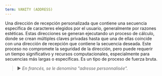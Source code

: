 ```yaml
---
term: VANITY (ADDRESS)
---
```


Una dirección de recepción personalizada que contiene una secuencia específica de caracteres elegidos por el usuario, generalmente por razones estéticas. Estas direcciones se generan ejecutando un proceso de cálculo, donde se crean múltiples claves privadas hasta que una de ellas coincide con una dirección de recepción que contiene la secuencia deseada. Este proceso no compromete la seguridad de la dirección, pero puede requerir un tiempo significativo y recursos computacionales, especialmente para secuencias más largas o específicas. Es un tipo de proceso de fuerza bruta.

> ► *En francés, se le denomina "adresse personnalisée".*